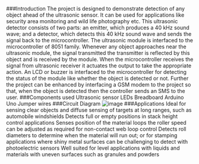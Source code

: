 ###Introduction
The project is designed to demonstrate detection of any object ahead of the ultrasonic sensor. It can be used for applications like security area monitoring and wild life photography etc. This ultrasonic detector consists of two parts: an emitter, which produces a 40 kHz sound wave; and a detector, which detects this 40 kHz sound wave and sends the signal back to the microcontroller. The ultrasonic module is interfaced to the microcontroller of 8051 family. Whenever any object approaches near the ultrasonic module, the signal transmitted the transmitter is reflected by this object and is received by the module. When the microcontroller receives the signal from ultrasonic receiver it actuates the output to take the appropriate action. An LCD or buzzer is interfaced to the microcontroller for detecting the status of the module like whether the object is detected or not. Further the project can be enhanced by interfacing a GSM modem to the project so that, when the object is detected then the controller sends an SMS to the user.
###Components used
Ultrasonic sensor
LEDs
Breadboard
Arduino Uno
Jumper wires
###Circuit Diagram
![image](https://user-images.githubusercontent.com/57031751/209454092-a065c434-a7ef-405a-af4a-8413b9ed22c8.png)
###Applications
Ideal for sensing clear objects and diffuse sensing of targets at long ranges, such as automobile windshields
Detects full or empty positions in stack height control applications
Senses position of the material loops the roller speed can be adjusted as required for non-contact web loop control
Detects roll diameters to determine when the material will run out; or for stamping applications where shiny metal surfaces can be challenging to detect with photoelectric sensors
Well suited for level applications with liquids and materials with uneven surfaces such as granules and powders
